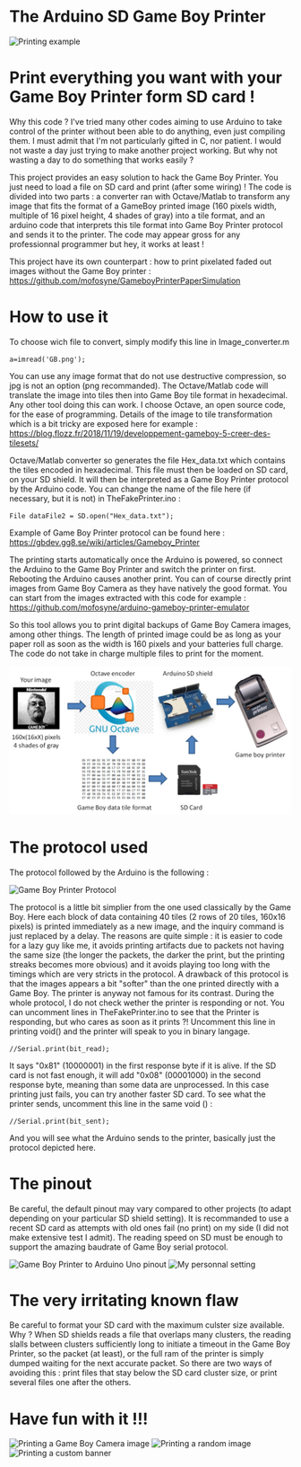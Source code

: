 # The Arduino SD Game Boy Printer

![Printing example](https://github.com/Raphael-Boichot/The-FakePrinter/blob/master/Illustrations/Print_test2.png)

# Print everything you want with your Game Boy Printer form SD card !

Why this code ? I've tried many other codes aiming to use Arduino to take control of the printer without been able to do anything, even just compiling them. I must admit that I'm not particularly gifted in C, nor patient. I would not waste a day just trying to make another project working. But why not wasting a day to do something that works easily ?

This project provides an easy solution to hack the Game Boy Printer. You just need to load a file on SD card and print (after some wiring) ! The code is divided into two parts : a converter ran with Octave/Matlab to transform any image that fits the format of a GameBoy printed image (160 pixels width, multiple of 16 pixel height, 4 shades of gray) into a tile format, and an arduino code that interprets this tile format into Game Boy Printer protocol and sends it to the printer. The code may appear gross for any professionnal programmer but hey, it works at least !

This project have its own counterpart : how to print pixelated faded out images without the Game Boy printer :
https://github.com/mofosyne/GameboyPrinterPaperSimulation


# How to use it

To choose wich file to convert, simply modify this line in Image_converter.m

    a=imread('GB.png');

You can use any image format that do not use destructive compression, so jpg is not an option (png recommanded). The Octave/Matlab code will translate the image into tiles then into Game Boy tile format in hexadecimal. Any other tool doing this can work. I choose Octave, an open source code, for the ease of programming. Details of the image to tile transformation which is a bit tricky are exposed here for example :
https://blog.flozz.fr/2018/11/19/developpement-gameboy-5-creer-des-tilesets/

Octave/Matlab converter so generates the file Hex_data.txt which contains the tiles encoded in hexadecimal. This file must then be loaded on SD card, on your SD shield. It will then be interpreted as a Game Boy Printer protocol by the Arduino code. You can change the name of the file here (if necessary, but it is not) in TheFakePrinter.ino :

    File dataFile2 = SD.open("Hex_data.txt");

Example of Game Boy Printer protocol can be found here : 
https://gbdev.gg8.se/wiki/articles/Gameboy_Printer

The printing starts automatically once the Arduino is powered, so connect the Arduino to the Game Boy Printer and switch the printer on first. Rebooting the Arduino causes another print. You can of course directly print images from Game Boy Camera as they have natively the good format. You can start from the images extracted with this code for example :
https://github.com/mofosyne/arduino-gameboy-printer-emulator

So this tool allows you to print digital backups of Game Boy Camera images, among other things. The length of printed image could be as long as your paper roll as soon as the width is 160 pixels and your batteries full charge. The code do not take in charge multiple files to print for the moment.

![Principle](https://github.com/Raphael-Boichot/The-Arduino-SD-Game-Boy-Printer/blob/master/Illustrations/How_to.png)

# The protocol used

The protocol followed by the Arduino is the following :

![Game Boy Printer Protocol](https://github.com/Raphael-Boichot/The-FakePrinter/blob/master/Illustrations/Printing_protocol.PNG)

The protocol is a little bit simplier from the one used classically by the Game Boy. Here each block of data containing 40 tiles (2 rows of 20 tiles, 160x16 pixels) is printed immediately as a new image, and the inquiry command is just replaced by a delay. The reasons are quite simple : it is easier to code for a lazy guy like me, it avoids printing artifacts due to packets not having the same size (the longer the packets, the darker the print, but the printing streaks becomes more obvious) and it avoids playing too long with the timings which are very stricts in the protocol. A drawback of this protocol is that the images appears a bit "softer" than the one printed directly with a Game Boy. The printer is anyway not famous for its contrast. During the whole protocol, I do not check wether the printer is responding or not. You can uncomment lines in TheFakePrinter.ino to see that the Printer is responding, but who cares as soon as it prints ?! Uncomment this line in printing void() and the printer will speak to you in binary langage. 

    //Serial.print(bit_read);

It says "0x81" (10000001) in the first response byte if it is alive. If the SD card is not fast enough, it will add "0x08" (00001000) in the second response byte, meaning than some data are unprocessed. In this case printing just fails, you can try another faster SD card. To see what the printer sends, uncomment this line in the same void () : 

    //Serial.print(bit_sent);

And you will see what the Arduino sends to the printer, basically just the protocol depicted here.

# The pinout

Be careful, the default pinout may vary compared to other projects (to adapt depending on your particular SD shield setting). It is recommanded to use a recent SD card as attempts with old ones fail (no print) on my side (I did not make extensive test I admit). The reading speed on SD must be enough to support the amazing baudrate of Game Boy serial protocol.

![Game Boy Printer to Arduino Uno pinout](https://github.com/Raphael-Boichot/The-FakePrinter/blob/master/Illustrations/Pinout.PNG)
![My personnal setting](https://github.com/Raphael-Boichot/The-FakePrinter/blob/master/Illustrations/My_setting.PNG)

# The very irritating known flaw

Be careful to format your SD card with the maximum culster size available. Why ? When SD shields reads a file that overlaps many clusters, the reading slalls between clusters sufficiently long to initiate a timeout in the Game Boy Printer, so the packet (at least), or the full ram of the printer is simply dumped waiting for the next accurate packet. So there are two ways of avoiding this : print files that stay below the SD card cluster size, or print several files one after the others.

# Have fun with it !!!

![Printing a Game Boy Camera image](https://github.com/Raphael-Boichot/The-FakePrinter/blob/master/Illustrations/Printing_Example2.PNG)
![Printing a random image](https://github.com/Raphael-Boichot/The-FakePrinter/blob/master/Illustrations/Printing_Example.PNG)
![Printing a custom banner](https://github.com/Raphael-Boichot/The-FakePrinter/blob/master/Illustrations/Printing_Example3.PNG)
